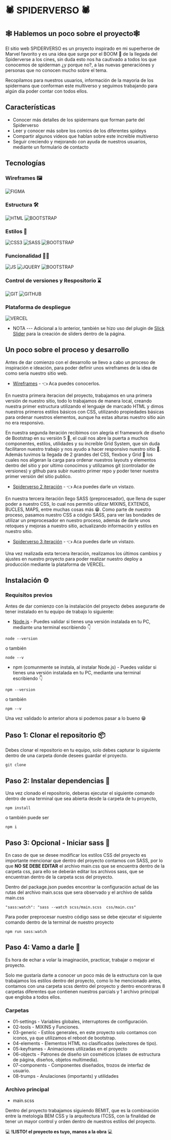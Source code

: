 # 🕷️ SPIDERVERSO 🕷️

## 🕸️ Hablemos un poco sobre el proyecto🕸️

El sitio web SPIDERVERSO es un proyecto inspirado en mi superheroe de Marvel favorito y es una idea que surge por el BOOM 🤯 de la llegada del Spiderverse a los cines, sin duda esto nos ha cautivado a todos los que conocemos de spiderman ¿y porque no?, a las nuevas generaciónes y personas que no conocen mucho sobre el tema.

Recopilamos para nuestros usuarios, información de la mayoria de los spidermans que conforman este multiverso y seguimos trabajando para algún día poder contar con todos ellos.

## Características

- Conocer más detalles de los spidermans que forman parte del Spiderverso
- Leer y conocer más sobre los comics de los diferentes spideys
- Compartir algunos videos que hablan sobre este increible multiverso
- Seguir creciendo y mejorando con ayuda de nuestros usuarios, mediante un formulario de contacto

## Tecnologías

### Wireframes 🖼️

![FIGMA](https://img.shields.io/badge/Figma-F24E1E?style=for-the-badge&logo=figma&logoColor=white)

### Estructura 🛠️

![HTML](https://img.shields.io/badge/HTML-239120?style=for-the-badge&logo=html5&logoColor=white)
![BOOTSTRAP](https://img.shields.io/badge/Bootstrap-563D7C?style=for-the-badge&logo=bootstrap&logoColor=white)

### Estilos 🎨

![CSS3](https://img.shields.io/badge/CSS3-1572B6?style=for-the-badge&logo=css3&logoColor=white)
![SASS](https://img.shields.io/badge/Sass-CC6699?style=for-the-badge&logo=sass&logoColor=white)
![BOOTSTRAP](https://img.shields.io/badge/Bootstrap-563D7C?style=for-the-badge&logo=bootstrap&logoColor=white)

### Funcionalidad 👩‍💻

![JS](https://img.shields.io/badge/JavaScript-F7DF1E?style=for-the-badge&logo=javascript&logoColor=black)
![JQUERY](https://img.shields.io/badge/jQuery-0769AD?style=for-the-badge&logo=jquery&logoColor=white)
![BOOTSTRAP](https://img.shields.io/badge/Bootstrap-563D7C?style=for-the-badge&logo=bootstrap&logoColor=white)

### Control de versiones y Respositorio ⌛

![GIT](https://img.shields.io/badge/GIT-E44C30?style=for-the-badge&logo=git&logoColor=white)
![GITHUB](https://img.shields.io/badge/GitHub-100000?style=for-the-badge&logo=github&logoColor=white)

### Plataforma de despliegue

![VERCEL](https://img.shields.io/badge/Vercel-000000?style=for-the-badge&logo=vercel&logoColor=white)

- NOTA --- Adicional a lo anterior, también se hizo uso del plugin de [Slick Slider](https://kenwheeler.github.io/slick/) para la creación de sliders dentro de la página.

## Un poco sobre el proceso y desarrollo

Antes de dar comienzo con el desarrollo se llevo a cabo un proceso de inspiración e ideación, para poder definir unos wireframes de la idea de como seria nuestro sitio web.

- [Wireframes](https://drive.google.com/file/d/18MTMNnHzP0d9k8Qq89j6mSY9FkZBiBy9/view?usp=drive_link) - 👈 Aca puedes conocerlos.

En nuestra primera iteracion del proyecto, trabajamos en una primera versión de nuestro sitio, todo lo trabajamos de manera local, creando nuestra primer estructura utilizando el lenguaje de marcado HTML y dimos nuestros primeros estilos básicos con CSS, utilizando propiedades básicas para ordenar nuestros elementos, aunque ha estas alturas nuestro sitio aún no era responsivo.

En nuestra segunda iteración recibimos con alegría el framework de diseño de Bootstrap en su versión 5 🎉, el cuál nos abre la puerta a muchos componentes, estilos, utilidades y su increíble Grid System, que sin duda facilitaron nuestro trabajo y nos ayudo a hacer responsivo nuestro sitio 📲. Además tuvimos la llegada de 2 grandes del CSS, flexbox y Grid 🥳 los cuales nos aligeran la carga para ordenar nuestros layouts y elementos dentro del sitio y por ultimo conocimos y utilizamos git (controlador de versiones) y github para subir nuestro primer repo y poder tener nuestra primer versión del sitio publico.

- [Spiderverso 2 iteración](https://osvalam86.github.io/preEntregaDosOcampoOsvaldo/) - 👈 Aca puedes darle un vistazo.

En nuestra tercera iteración llego SASS (preprocesador), que llena de super poder a nuestro CSS, lo cual nos permitio utilizar MIXINS, EXTENDS, BUCLES, MAPS, entre muchas cosas más 😁. Como parte de nuestro proceso, pasamos nuestro CSS a códgio SASS, para ver las bondades de utilizar un preprocesador en nuestro proceso, además de darle unos retoques y mejoras a nuestro sitio, actualizando información y estilos en nuestro sitio.

- [Spiderverso 3 iteración](https://osvalam86.github.io/preEntraga3OcampoOsvaldo/) - 👈 Aca puedes darle un vistazo.

Una vez realizada esta tercera iteración, realizamos los últimos cambios y ajustes en nuestro proyecto para poder realizar nuestro deploy a producción mediante la plataforma de VERCEL.

## Instalación ⚙️

### Requisitos previos

Antes de dar comienzo con la instalación del proyecto debes asegurarte de tener instalado en tu equipo de trabajo lo siguiente:

- [Node.js](https://nodejs.org/es) - Puedes validar si tienes una versión instalada en tu PC, mediante una terminal escribiendo 👇

```
node --version
```

o también

```
node --v
```

- npm (comunmente se instala, al instalar Node.js) - Puedes validar si tienes una versión instalada en tu PC, mediante una terminal escribiendo 👇

```
npm --version
```

o también

```
npm --v
```

Una vez validado lo anterior ahora si podemos pasar a lo bueno 😁

## Paso 1: Clonar el repositorio 📦

Debes clonar el repositorio en tu equipo, solo debes capturar lo siguiente dentro de una carpeta donde desees guardar el proyecto.

```
git clone
```

## Paso 2: Instalar dependencias 🧩

Una vez clonado el repositorio, deberas ejecutar el siguiente comando dentro de una terminal que sea abierta desde la carpeta de tu proyecto,

```
npm install
```

o también puede ser

```
npm i
```

## Paso 3: Opcional - Iniciar sass 🧩

En caso de que se desee modificar los estilos CSS del proyecto es importante mencionar que dentro del proyecto contamos con SASS, por lo que **NO SE DEBE EDITAR** el archivo main.css que se encuentra dentro de la carpeta css, para ello se deberán editar los archivos sass, que se encuentran dentro de la carpeta scss del proyecto.

Dentro del package.json puedes encontrar la configuración actual de las rutas del archivo main.scss que sera observado y el archivo de salida main.css

```
"sass:watch": "sass --watch scss/main.scss  css/main.css"
```

Para poder preprocesar nuestro código sass se debe ejecutar el siguiente comando dentro de la terminal de nuestro proyecto

```
npm run sass:watch
```

## Paso 4: Vamo a darle 🧠

Es hora de echar a volar la imaginación, practicar, trabajar o mejorar el proyecto.

Solo me gustaría darte a conocer un poco más de la estructura con la que trabajamos los estilos dentro del proyecto, como lo he mencionado antes, contamos con una carpeta scss dentro del proyecto y dentro encontraras 8 carpetas diferentes que contienen nuestros parcials y 1 archivo principal que engloba a todos ellos.

### Carpetas

- 01-settings - Variables globales, interruptores de configuración.
- 02-tools - MIXINS y Funciones.
- 03-generic - Estilos generales, en este proyecto solo contamos con iconos, ya que utilizamos el reboot de bootstrap.
- 04-elements - Elementos HTML no clasificados (selectores de tipo).
- 05-keyframes - Animaciones utilizadas en el proyecto
- 06-objects - Patrones de diseño sin cosméticos (clases de estructura de página, diseños, objetos multimedia).
- 07-components - Componentes diseñados, trozos de interfaz de usuario.
- 08-trumps - Anulaciones (importants) y utilidades

### Archivo principal

- main.scss

Dentro del proyecto trabajamos siguiendo BEMIT, que es la combinación entre la metología BEM CSS y la arquitectura ITCSS, con la finalidad de tener un mayor control y orden dentro de nuestros estilos del proyecto.

💻 **!LISTO! el proyecto es tuyo, manos a la obra** 💻
